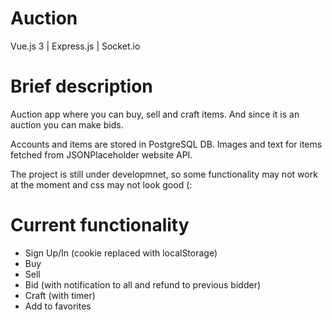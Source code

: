 # Auction
Vue.js 3 | Express.js | Socket.io

# Brief description
Auction app where you can buy, sell and craft items.
And since it is an auction you can make bids.

Accounts and items are stored in PostgreSQL DB.
Images and text for items fetched from JSONPlaceholder website API.

The project is still under developmnet, so some functionality may not work at the moment and css may not look good (:

# Current functionality
- Sign Up/In (cookie replaced with localStorage)
- Buy
- Sell
- Bid (with notification to all and refund to previous bidder)
- Craft (with timer)
- Add to favorites
